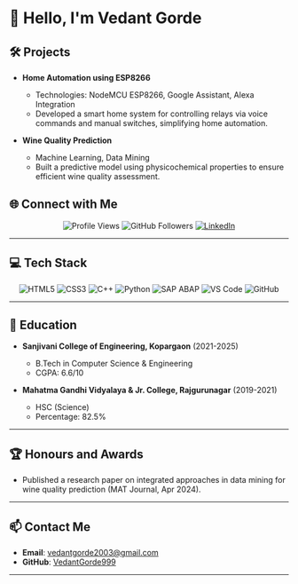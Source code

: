 # 👋 Hello, I'm Vedant Gorde 

## 🛠️ Projects
- **Home Automation using ESP8266**  
  - Technologies: NodeMCU ESP8266, Google Assistant, Alexa Integration  
  - Developed a smart home system for controlling relays via voice commands and manual switches, simplifying home automation.

- **Wine Quality Prediction**  
  - Machine Learning, Data Mining  
  - Built a predictive model using physicochemical properties to ensure efficient wine quality assessment.


## 🌐 Connect with Me
<p align="center">
  <img src="https://komarev.com/ghpvc/?username=VedantGorde999&style=flat-square&color=blue" alt="Profile Views" />
  <img src="https://img.shields.io/github/followers/VedantGorde999?label=Follow&style=social" alt="GitHub Followers" />
  <a href="https://www.linkedin.com/in/vedantgorde/" target="_blank">
    <img src="https://img.shields.io/badge/LinkedIn-Connect-blue?logo=linkedin" alt="LinkedIn" />
  </a>
</p>

---

## 💻 Tech Stack

<p align="center">
  <img src="https://img.shields.io/badge/HTML5-E34F26?style=for-the-badge&logo=html5&logoColor=white" alt="HTML5" />
  <img src="https://img.shields.io/badge/CSS3-1572B6?style=for-the-badge&logo=css3&logoColor=white" alt="CSS3" />
  <img src="https://img.shields.io/badge/C++-00599C?style=for-the-badge&logo=cplusplus&logoColor=white" alt="C++" />
  <img src="https://img.shields.io/badge/Python-3776AB?style=for-the-badge&logo=python&logoColor=white" alt="Python" />
  <img src="https://img.shields.io/badge/SAP%20ABAP-1C4E8B?style=for-the-badge&logo=sap&logoColor=white" alt="SAP ABAP" />
  <img src="https://img.shields.io/badge/VS%20Code-007ACC?style=for-the-badge&logo=visual-studio-code&logoColor=white" alt="VS Code" />
  <img src="https://img.shields.io/badge/GitHub-181717?style=for-the-badge&logo=github&logoColor=white" alt="GitHub" />
</p>

---

## 📜 Education
- **Sanjivani College of Engineering, Kopargaon** (2021-2025)  
  - B.Tech in Computer Science & Engineering  
  - CGPA: 6.6/10  

- **Mahatma Gandhi Vidyalaya & Jr. College, Rajgurunagar** (2019-2021)  
  - HSC (Science)  
  - Percentage: 82.5%

---

## 🏆 Honours and Awards
- Published a research paper on integrated approaches in data mining for wine quality prediction (MAT Journal, Apr 2024).

---

## 📫 Contact Me
- **Email**: [vedantgorde2003@gmail.com](mailto:vedantgorde2003@gmail.com)  
- **GitHub**: [VedantGorde999](https://github.com/VedantGorde999)

---


